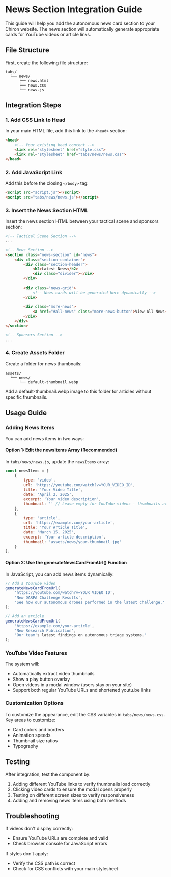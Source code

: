 # News Section Integration Guide

This guide will help you add the autonomous news card section to your Chiron website. The news section will automatically generate appropriate cards for YouTube videos or article links.

## File Structure

First, create the following file structure:

```
tabs/
  └── news/
      ├── news.html
      ├── news.css
      └── news.js
```

## Integration Steps

### 1. Add CSS Link to Head

In your main HTML file, add this link to the `<head>` section:

```html
<head>
    <!-- Your existing head content -->
    <link rel="stylesheet" href="style.css">
    <link rel="stylesheet" href="tabs/news/news.css">
</head>
```

### 2. Add JavaScript Link

Add this before the closing `</body>` tag:

```html
<script src="script.js"></script>
<script src="tabs/news/news.js"></script>
```

### 3. Insert the News Section HTML

Insert the news section HTML between your tactical scene and sponsors section:

```html
<!-- Tactical Scene Section -->
...

<!-- News Section -->
<section class="news-section" id="news">
    <div class="section-container">
        <div class="section-header">
            <h2>Latest News</h2>
            <div class="divider"></div>
        </div>
        
        <div class="news-grid">
            <!-- News cards will be generated here dynamically -->
        </div>
        
        <div class="more-news">
            <a href="#all-news" class="more-news-button">View All News</a>
        </div>
    </div>
</section>

<!-- Sponsors Section -->
...
```

### 4. Create Assets Folder

Create a folder for news thumbnails:

```
assets/
  └── news/
      └── default-thumbnail.webp
```

Add a default-thumbnail.webp image to this folder for articles without specific thumbnails.

## Usage Guide

### Adding News Items

You can add news items in two ways:

#### Option 1: Edit the newsItems Array (Recommended)

In `tabs/news/news.js`, update the `newsItems` array:

```javascript
const newsItems = [
    {
        type: 'video',
        url: 'https://youtube.com/watch?v=YOUR_VIDEO_ID',
        title: 'Your Video Title',
        date: 'April 2, 2025',
        excerpt: 'Your video description',
        thumbnail: '' // Leave empty for YouTube videos - thumbnails are auto-fetched
    },
    {
        type: 'article',
        url: 'https://example.com/your-article',
        title: 'Your Article Title',
        date: 'March 15, 2025',
        excerpt: 'Your article description',
        thumbnail: 'assets/news/your-thumbnail.jpg'
    }
];
```

#### Option 2: Use the generateNewsCardFromUrl() Function

In JavaScript, you can add news items dynamically:

```javascript
// Add a YouTube video
generateNewsCardFromUrl(
    'https://youtube.com/watch?v=YOUR_VIDEO_ID',
    'New DARPA Challenge Results',
    'See how our autonomous drones performed in the latest challenge.'
);

// Add an article
generateNewsCardFromUrl(
    'https://example.com/your-article',
    'New Research Publication',
    'Our team's latest findings on autonomous triage systems.'
);
```

### YouTube Video Features

The system will:
- Automatically extract video thumbnails
- Show a play button overlay
- Open videos in a modal window (users stay on your site)
- Support both regular YouTube URLs and shortened youtu.be links

### Customization Options

To customize the appearance, edit the CSS variables in `tabs/news/news.css`. Key areas to customize:

- Card colors and borders
- Animation speeds
- Thumbnail size ratios
- Typography

## Testing

After integration, test the component by:

1. Adding different YouTube links to verify thumbnails load correctly
2. Clicking video cards to ensure the modal opens properly
3. Testing on different screen sizes to verify responsiveness
4. Adding and removing news items using both methods

## Troubleshooting

If videos don't display correctly:
- Ensure YouTube URLs are complete and valid
- Check browser console for JavaScript errors

If styles don't apply:
- Verify the CSS path is correct
- Check for CSS conflicts with your main stylesheet
